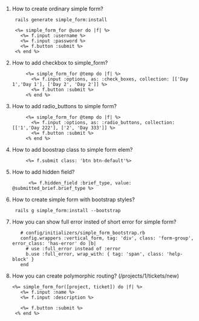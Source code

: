 1. How to create ordinary simple form?
        
        rails generate simple_form:install
      
        <%= simple_form_for @user do |f| %>
          <%= f.input :username %>
          <%= f.input :password %>
          <%= f.button :submit %>
        <% end %>
2. How to add checkbox to simple_form?
      
      
            <%= simple_form_for @temp do |f| %>
              <%= f.input :options, as: :check_boxes, collection: [['Day 1','Day 1'], ['Day 2', 'Day 2']] %>
              <%= f.button :submit %>
            <% end %>
3. How to add radio_buttons to simple form?
            
            <%= simple_form_for @temp do |f| %>
              <%= f.input :options, as: :radio_buttons, collection: [['1','Day 222'], ['2', 'Day 333']] %>
              <%= f.button :submit %>
            <% end %>
4. How to add boostrap class to simple form elem?
            
            <%= f.submit class: 'btn btn-default'%>
5. How to add hidden field?
                
             <%= f.hidden_field :brief_type, value: @submitted_brief.brief_type %>

6. How to create simple form with bootstrap styles?
        
        rails g simple_form:install --bootstrap
7. How you can show full error insted of short error for simple form?
        
          # config/initializers/simple_form_bootstrap.rb
          config.wrappers :vertical_form, tag: 'div', class: 'form-group', error_class: 'has-error' do |b|
            # use :full_error instead of :error
            b.use :full_error, wrap_with: { tag: 'span', class: 'help-block' }
          end
8. How you can create polymorphic routing? (/projects/1/tickets/new)
       
       <%= simple_form_for([project, ticket]) do |f| %>
          <%= f.input :name %>
          <%= f.input :description %>

          <%= f.button :submit %>
        <% end %>
